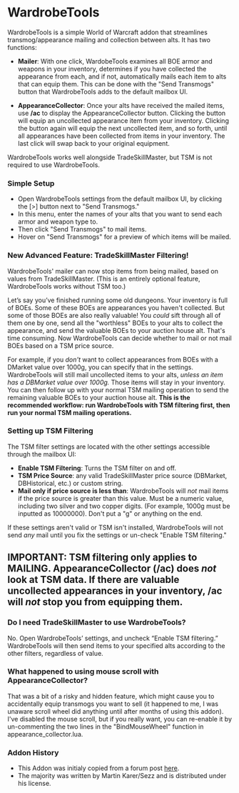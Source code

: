 # WardrobeTools

WardrobeTools is a simple World of Warcraft addon that streamlines transmog/appearance mailing and collection between alts. It has two functions:

* **Mailer**: With one click, WardobeTools examines all BOE armor and weapons in your inventory, determines if you have collected the appearance from each, and if not, automatically mails each item to alts that can equip them. This can be done with the "Send Transmogs" button that WardrobeTools adds to the default mailbox UI. 

* **AppearanceCollector**: Once your alts have received the mailed items, use **/ac** to display the AppearanceCollector button. Clicking the button will equip an uncollected appearance item from your inventory. Clicking the button again will equip the next uncollected item, and so forth, until all appearances have been collected from items in your inventory. The last click will swap back to your original equipment.

WardrobeTools works well alongside TradeSkillMaster, but TSM is not required to use WardrobeTools.

### Simple Setup 

* Open WardrobeTools settings from the default mailbox UI, by clicking the [>] button next to "Send Transmogs." 
* In this menu, enter the names of your alts that you want to send each armor and weapon type to.
* Then click "Send Transmogs" to mail items. 
* Hover on "Send Transmogs" for a preview of which items will be mailed.

### New Advanced Feature: TradeSkillMaster Filtering!

WardrobeTools' mailer can now stop items from being mailed, based on values from TradeSkillMaster. (This is an entirely optional feature, WardrobeTools works without TSM too.)

Let’s say you’ve finished running some old dungeons. Your inventory is full of BOEs. Some of these BOEs are appearances you haven't collected. But some of those BOEs are also really valuable! You *could* sift through all of them one by one, send all the "worthless" BOEs to your alts to collect the appearance, and send the valuable BOEs to your auction house alt. That's time consuming. Now WardrobeTools can decide whether to mail or not mail BOEs based on a TSM price source.

For example, if you *don't* want to collect appearances from BOEs with a DMarket value over 1000g, you can specify that in the settings. WardrobeTools will still mail uncollected items to your alts, *unless an item has a DBMarket value over 1000g.* Those items will stay in your inventory. You can then follow up with your normal TSM mailing operation to send the remaining valuable BOEs to your auction house alt. **This is the recommended workflow: run WardrobeTools with TSM filtering first, then run your normal TSM mailing operations.**

###  Setting up TSM Filtering

The TSM filter settings are located with the other settings accessible through the mailbox UI:

- **Enable TSM Filtering**: Turns the TSM filter on and off. 
- **TSM Price Source**: any valid TradeSkillMaster price source (DBMarket, DBHistorical, etc.) or custom string.
- **Mail only if price source is less than**: WardrobeTools will *not* mail items if the price source is greater than this value. Must be a numeric value, including two silver and two copper digits. (For example, 1000g must be inputted as 10000000). Don't put a "g" or anything on the end.

If these settings aren't valid or TSM isn't installed, WardrobeTools will not send *any* mail until you fix the settings or un-check "Enable TSM filtering."

## **IMPORTANT: TSM filtering only applies to MAILING. AppearanceCollector (/ac) does *not* look at TSM data. If there are valuable uncollected appearances in your inventory, /ac will *not* stop you from equipping them.**

### Do I need TradeSkillMaster to use WardrobeTools?

No. Open WardrobeTools’ settings, and uncheck “Enable TSM filtering.” WardrobeTools will then send items to your specified alts according to the other filters, regardless of value.

### What happened to using mouse scroll with AppearanceCollector?

That was a bit of a risky and hidden feature, which might cause you to accidentally equip transmogs you want to sell (it happened to me, I was unaware scroll wheel did anything until after months of using this addon). I've disabled the mouse scroll, but if you really want, you can re-enable it by un-commenting the two lines in the "BindMouseWheel" function in appearance_collector.lua.

### Addon History

- This Addon was initialy copied from a forum post [here](http://stormspire.net/general-tradeskillmaster-discussion/18409-mailing-groups-boe-armor-classes-post169681.html#post169681).  
- The majority was written by Martin Karer/Sezz and is distributed under his license.
